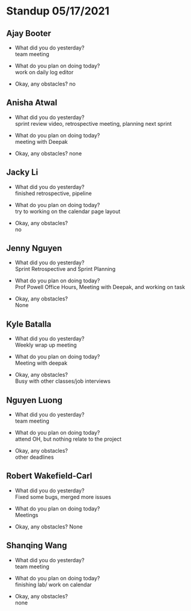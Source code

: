# Standup 05/17/2021

## **Ajay Booter**
- What did you do yesterday?  
team meeting

- What do you plan on doing today?  
work on daily log editor

- Okay, any obstacles?
no

## **Anisha Atwal**
- What did you do yesterday?  
sprint review video, retrospective meeting, planning next sprint

- What do you plan on doing today?  
meeting with Deepak

- Okay, any obstacles?
none

## **Jacky Li**
- What did you do yesterday?  
finished retrospective, pipeline

- What do you plan on doing today?  
try to working on the calendar page layout

- Okay, any obstacles?  
no

## **Jenny Nguyen**
- What did you do yesterday?  
Sprint Retrospective and Sprint Planning

- What do you plan on doing today?  
Prof Powell Office Hours, Meeting with Deepak, and working on task

- Okay, any obstacles?  
None 

## **Kyle Batalla**
- What did you do yesterday?  
Weekly wrap up meeting

- What do you plan on doing today?  
Meeting with deepak

- Okay, any obstacles?  
Busy with other classes/job interviews

## **Nguyen Luong**
- What did you do yesterday?  
team meeting

- What do you plan on doing today?  
attend OH, but nothing relate to the project

- Okay, any obstacles?  
other deadlines

## **Robert Wakefield-Carl**
- What did you do yesterday?  
Fixed some bugs, merged more issues

- What do you plan on doing today?  
Meetings

- Okay, any obstacles?
None

## **Shanqing Wang**
- What did you do yesterday?  
team meeting

- What do you plan on doing today?  
finishing lab/ work on calendar

- Okay, any obstacles?  
none

